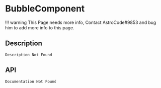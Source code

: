 # BubbleComponent

!!! warning
    This Page needs more info, Contact AstroCode#9853 and bug him to add more info to this page.

## Description

    Description Not Found

## API

    Documentation Not Found